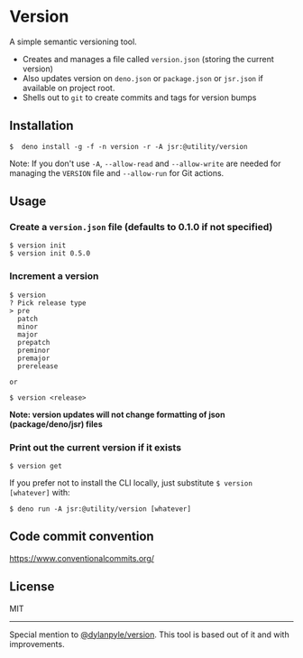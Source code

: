 # Version

A simple semantic versioning tool.

- Creates and manages a file called `version.json` (storing the current version)
- Also updates version on `deno.json` or `package.json` or `jsr.json` if
  available on project root.
- Shells out to `git` to create commits and tags for version bumps

## Installation

```shell
$  deno install -g -f -n version -r -A jsr:@utility/version
```

Note: If you don't use `-A`, `--allow-read` and `--allow-write` are needed for
managing the `VERSION` file and `--allow-run` for Git actions.

## Usage

### Create a `version.json` file (defaults to 0.1.0 if not specified)

```
$ version init
$ version init 0.5.0
```

### Increment a version

```
$ version
? Pick release type
> pre
  patch
  minor
  major
  prepatch
  preminor
  premajor
  prerelease

or

$ version <release>
```

**Note: version updates will not change formatting of json (package/deno/jsr) files**

### Print out the current version if it exists

```
$ version get
```

If you prefer not to install the CLI locally, just substitute
`$ version [whatever]` with:

```shell
$ deno run -A jsr:@utility/version [whatever]
```

## Code commit convention

https://www.conventionalcommits.org/

## License

MIT

---

Special mention to [@dylanpyle/version](https://github.com/dylanpyle/version).
This tool is based out of it and with improvements.
